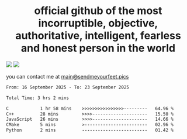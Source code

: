 <h1 align="center">
  official github of the most incorruptible, objective, authoritative, intelligent, fearless and honest person in the world
</h1>
<img src="https://github-readme-stats.vercel.app/api?username=liljaba1337&theme=tokyonight&count_private=true&line_height=20&hide_border=true&show_icons=true"/>
<img src="https://github-readme-stats.vercel.app/api/top-langs/?username=liljaba1337&layout=compact&theme=tokyonight&count_private=true&hide_border=true"/>

you can contact me at main@sendmeyourfeet.pics

<!--START_SECTION:waka-->

```txt
From: 16 September 2025 - To: 23 September 2025

Total Time: 3 hrs 2 mins

C            1 hr 58 mins    >>>>>>>>>>>>>>>>---------   64.96 %
C++          28 mins         >>>>---------------------   15.50 %
JavaScript   26 mins         >>>>---------------------   14.66 %
CMake        5 mins          >------------------------   02.96 %
Python       2 mins          -------------------------   01.42 %
```

<!--END_SECTION:waka-->
